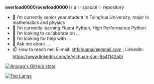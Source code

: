 
**overload0000/overload0000** is a ✨ _special_ ✨ repository

- 🔭 I’m currently senior year student in Tsinghua University, major in mathematics and physics
- 🌱 I’m currently learning Fluent Python, High Performance Python
- 👯 I’m looking to collaborate on ...
- 🤔 I’m looking for help with ...
- 💬 Ask me about ...
- 📫 How to reach me:
  E-mail: sh1chuanair@gmail.com ;
  LinkedIn: https://www.linkedin.com/in/yichuan-sun-9a41142a0/


[![Anurag's GitHub stats](https://github-readme-stats.vercel.app/api?username=overload0000)](https://github.com/anuraghazra/github-readme-stats)

[![Top Langs](https://github-readme-stats.vercel.app/api/top-langs/?username=overload0000)](https://github.com/anuraghazra/github-readme-stats)






